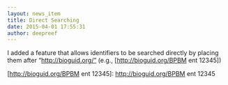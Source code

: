 ```yaml
---
layout: news_item
title: Direct Searching
date: 2015-04-01 17:55:31
author: deepreef
---
```


I added a feature that allows identifiers to be searched directly by placing them after “http://bioguid.org/” (e.g., [http://bioguid.org/BPBM ent 12345])

[http://bioguid.org/BPBM ent 12345]: http://bioguid.org/BPBM ent 12345